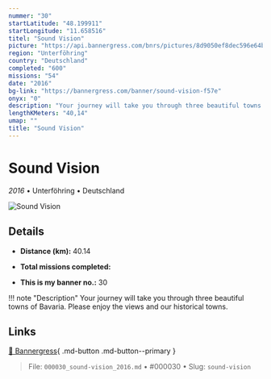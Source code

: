 ```yaml
---
nummer: "30"
startLatitude: "48.199911"
startLongitude: "11.658516"
titel: "Sound Vision"
picture: "https://api.bannergress.com/bnrs/pictures/8d9050ef8dec596e64b17a751c9ea9de"
region: "Unterföhring"
country: "Deutschland"
completed: "600"
missions: "54"
date: "2016"
bg-link: "https://bannergress.com/banner/sound-vision-f57e"
onyx: "0"
description: "Your journey will take you through three beautiful towns of Bavaria. Please enjoy the views and our historical towns."
lengthKMeters: "40,14"
umap: ""
title: "Sound Vision"
---
```

# Sound Vision

*2016* • Unterföhring • Deutschland

![Sound Vision](https://api.bannergress.com/bnrs/pictures/8d9050ef8dec596e64b17a751c9ea9de)

## Details
- **Distance (km):** 40.14

- **Total missions completed:** 
- **This is my banner no.:** 30


!!! note "Description"
    Your journey will take you through three beautiful towns of Bavaria. Please enjoy the views and our historical towns.



## Links
[🔗 Bannergress](https://bannergress.com/banner/sound-vision-f57e){ .md-button .md-button--primary }



> File: `000030_sound-vision_2016.md` • #000030 • Slug: `sound-vision`
